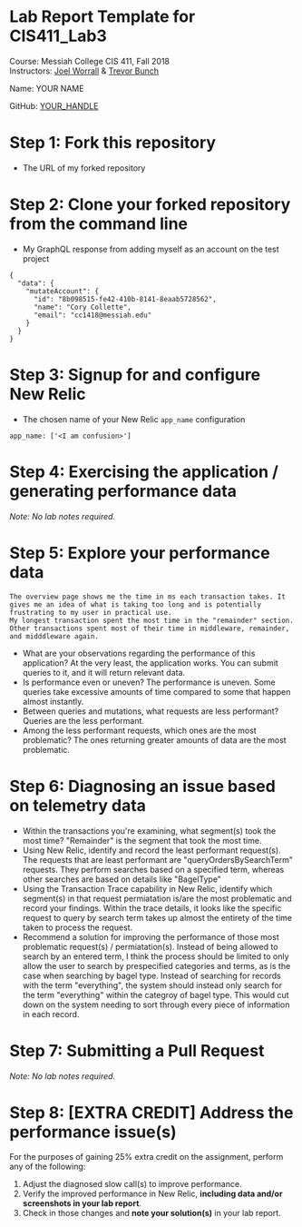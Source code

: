 # Lab Report Template for CIS411_Lab3
Course: Messiah College CIS 411, Fall 2018<br/>
Instructors: [Joel Worrall](https://github.com/tangollama) & [Trevor Bunch](https://github.com/trevordbunch)<br/>

Name: YOUR NAME<br/>

GitHub: [YOUR_HANDLE](https://github.com/YOUR_HANDLE)<br/>

# Step 1: Fork this repository
- The URL of my forked repository

# Step 2: Clone your forked repository from the command line
- My GraphQL response from adding myself as an account on the test project
```
{
  "data": {
    "mutateAccount": {
      "id": "8b098515-fe42-410b-8141-8eaab5728562",
      "name": "Cory Collette",
      "email": "cc1418@messiah.edu"
    }
  }
}
```

# Step 3: Signup for and configure New Relic
- The chosen name of your New Relic ```app_name``` configuration
```
app_name: ['<I am confusion>']
```

# Step 4: Exercising the application / generating performance data

_Note: No lab notes required._

# Step 5: Explore your performance data
	The overview page shows me the time in ms each transaction takes. It gives me an idea of what is taking too long and is potentially frustrating to my user in practical use. 
	My longest transaction spent the most time in the "remainder" section.
	Other transactions spent most of their time in middleware, remainder, and midddleware again.

* What are your observations regarding the performance of this application?
	At the very least, the application works. You can submit queries to it, and it will return relevant data. 
* Is performance even or uneven? 
	The performance is uneven. Some queries take excessive amounts of time compared to some that happen almost instantly. 
* Between queries and mutations, what requests are less performant? 
	Queries are the less performant.
* Among the less performant requests, which ones are the most problematic?
	The ones returning greater amounts of data are the most problematic. 

# Step 6: Diagnosing an issue based on telemetry data
* Within the transactions you're examining, what segment(s) took the most time?
	"Remainder" is the segment that took the most time. 
* Using New Relic, identify and record the least performant request(s).
	The requests that are least performant are "queryOrdersBySearchTerm" requests. They perform searches based on a specified term, whereas other searches are based on details like "BagelType"
* Using the Transaction Trace capability in New Relic, identify which segment(s) in that request permiatation is/are the most problematic and record your findings.
	Within the trace details, it looks like the specific request to query by search term takes up almost the entirety of the time taken to process the request. 
* Recommend a solution for improving the performance of those most problematic request(s) / permiatation(s).
	Instead of being allowed to search by an entered term, I think the process should be limited to only allow the user to search by prespecified categories and terms, as is the case when searching by bagel type. Instead of searching for records with the term "everything", the system should instead only search for the term "everything" within the categroy of bagel type. This would cut down on the system needing to sort through every piece of information in each record. 

# Step 7: Submitting a Pull Request
_Note: No lab notes required._

# Step 8: [EXTRA CREDIT] Address the performance issue(s)
For the purposes of gaining 25% extra credit on the assignment, perform any of the following:
1. Adjust the diagnosed slow call(s) to improve performance. 
2. Verify the improved performance in New Relic, **including data and/or screenshots in your lab report**.
2. Check in those changes and **note your solution(s)** in your lab report.